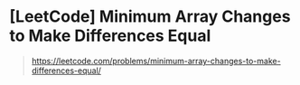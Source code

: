 # [LeetCode] Minimum Array Changes to Make Differences Equal

> https://leetcode.com/problems/minimum-array-changes-to-make-differences-equal/